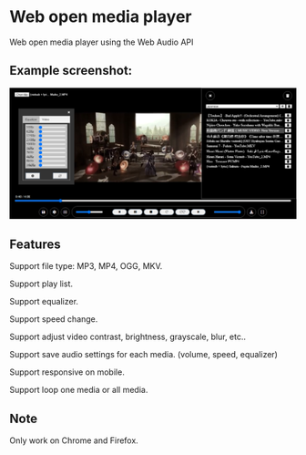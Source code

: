 # Web open media player

Web open media player using the Web Audio API


## Example screenshot:

![Dump](https://github.com/long20014/media-player/blob/master/media-player.png?raw=true)

## Features

Support file type: MP3, MP4, OGG, MKV.

Support play list.

Support equalizer.

Support speed change.

Support adjust video contrast, brightness, grayscale, blur, etc..

Support save audio settings for each media. (volume, speed, equalizer)

Support responsive on mobile.

Support loop one media or all media.

## Note

Only work on Chrome and Firefox.




